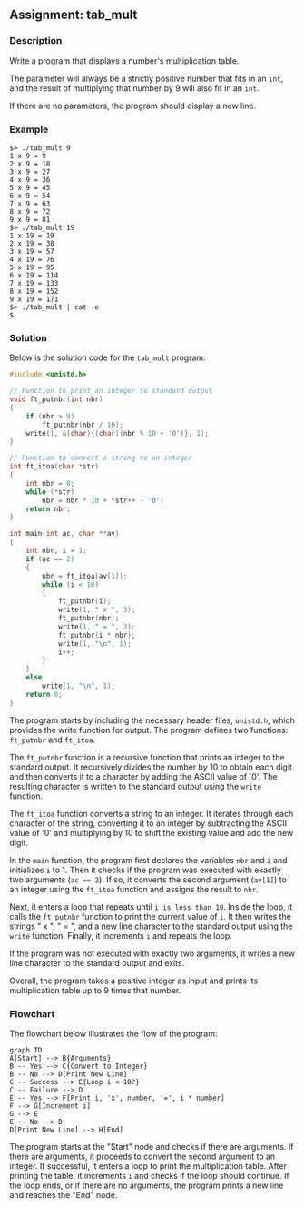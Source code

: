 
## Assignment: tab_mult

### Description
Write a program that displays a number's multiplication table.

The parameter will always be a strictly positive number that fits in an `int`, and the result of multiplying that number by 9 will also fit in an `int`.

If there are no parameters, the program should display a new line.

### Example

```
$> ./tab_mult 9
1 x 9 = 9
2 x 9 = 18
3 x 9 = 27
4 x 9 = 36
5 x 9 = 45
6 x 9 = 54
7 x 9 = 63
8 x 9 = 72
9 x 9 = 81
$> ./tab_mult 19
1 x 19 = 19
2 x 19 = 38
3 x 19 = 57
4 x 19 = 76
5 x 19 = 95
6 x 19 = 114
7 x 19 = 133
8 x 19 = 152
9 x 19 = 171
$> ./tab_mult | cat -e
$
```

### Solution

Below is the solution code for the `tab_mult` program:

```c
#include <unistd.h>

// Function to print an integer to standard output
void ft_putnbr(int nbr)
{
    if (nbr > 9)
        ft_putnbr(nbr / 10);
    write(1, &(char){(char)(nbr % 10 + '0')}, 1);
}

// Function to convert a string to an integer
int ft_itoa(char *str)
{
    int nbr = 0;
    while (*str)
        nbr = nbr * 10 + *str++ - '0';
    return nbr;
}

int main(int ac, char **av)
{
    int nbr, i = 1;
    if (ac == 2)
    {
        nbr = ft_itoa(av[1]);
        while (i < 10)
        {
            ft_putnbr(i);
            write(1, " x ", 3);
            ft_putnbr(nbr);
            write(1, " = ", 3);
            ft_putnbr(i * nbr);
            write(1, "\n", 1);
            i++;
        }
    }
    else
        write(1, "\n", 1);
    return 0;
}
```

The program starts by including the necessary header files, `unistd.h`, which provides the write function for output. The program defines two functions: `ft_putnbr` and `ft_itoa`.

The `ft_putnbr` function is a recursive function that prints an integer to the standard output. It recursively divides the number by 10 to obtain each digit and then converts it to a character by adding the ASCII value of '0'. The resulting character is written to the standard output using the `write` function.

The `ft_itoa` function converts a string to an integer. It iterates through each character of the string, converting it to an integer by subtracting the ASCII value of '0' and multiplying by 10 to shift the existing value and add the new digit.

In the `main` function, the program first declares the variables `nbr` and `i` and initializes `i` to 1. Then it checks if the program was executed with exactly two arguments (`ac == 2`). If so, it converts the second argument (`av[1]`) to an integer using the `ft_itoa` function and assigns the result to `nbr`.

Next, it enters a loop that repeats until `i is less than 10`. Inside the loop, it calls the `ft_putnbr` function to print the current value of `i`. It then writes the strings " x ", " = ", and a new line character to the standard output using the `write` function. Finally, it increments `i` and repeats the loop.

If the program was not executed with exactly two arguments, it writes a new line character to the standard output and exits.

Overall, the program takes a positive integer as input and prints its multiplication table up to 9 times that number.

### Flowchart

The flowchart below illustrates the flow of the program:

```mermaid
graph TD
A[Start] --> B{Arguments}
B -- Yes --> C{Convert to Integer}
B -- No --> D[Print New Line]
C -- Success --> E{Loop i < 10?}
C -- Failure --> D
E -- Yes --> F[Print i, 'x', number, '=', i * number]
F --> G[Increment i]
G --> E
E -- No --> D
D[Print New Line] --> H[End]
```

The program starts at the "Start" node and checks if there are arguments. If there are arguments, it proceeds to convert the second argument to an integer. If successful, it enters a loop to print the multiplication table. After printing the table, it increments `i` and checks if the loop should continue. If the loop ends, or if there are no arguments, the program prints a new line and reaches the "End" node.
